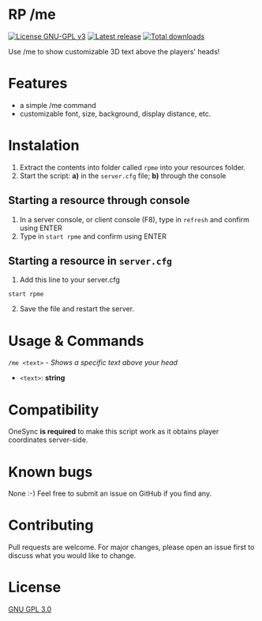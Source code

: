 # RP /me

[![License GNU-GPL v3](https://img.shields.io/github/license/gimicze/rpme?style=for-the-badge)](https://github.com/gimicze/rpme/blob/master/LICENSE "License")
[![Latest release](https://img.shields.io/github/v/release/gimicze/rpme?style=for-the-badge)](https://github.com/gimicze/rpme/releases/latest "Latest release")
[![Total downloads](https://img.shields.io/github/downloads/gimicze/rpme/total?style=for-the-badge)](https://github.com/gimicze/rpme/releases/latest "Total downloads")

Use /me to show customizable 3D text above the players' heads!

# Features
- a simple /me command
- customizable font, size, background, display distance, etc.

# Instalation

1. Extract the contents into folder called `rpme` into your resources folder.
2. Start the script: **a)** in the `server.cfg` file; **b)** through the console

## Starting a resource through console

1. In a server console, or client console (F8), type in `refresh` and confirm using ENTER
2. Type in `start rpme` and confirm using ENTER

## Starting a resource in `server.cfg`
1. Add this line to your server.cfg
```
start rpme
```
2. Save the file and restart the server.

# Usage & Commands

`/me <text>` - *Shows a specific text above your head*
- `<text>`: **string** 

# Compatibility
OneSync **is required** to make this script work as it obtains player coordinates server-side.

# Known bugs
None :-) Feel free to submit an issue on GitHub if you find any.

# Contributing
Pull requests are welcome. For major changes, please open an issue first to discuss what you would like to change.

# License
[GNU GPL 3.0](https://github.com/gimicze/rpme/blob/main/LICENSE)
